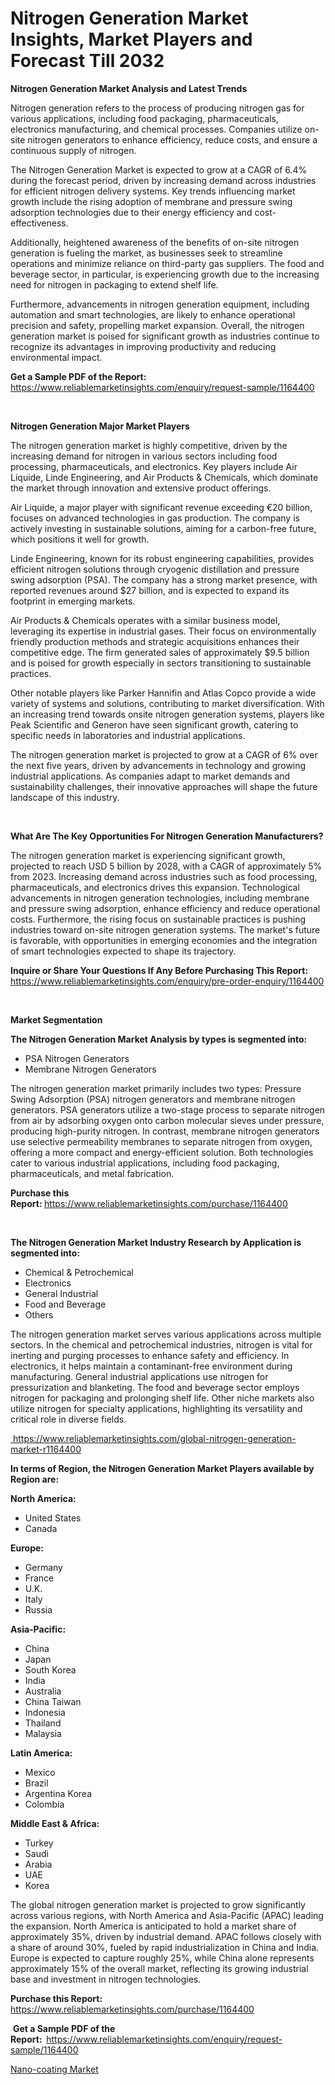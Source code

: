 <p><h1>Nitrogen Generation Market Insights, Market Players and Forecast Till 2032</h1></p><p><strong>Nitrogen Generation Market Analysis and Latest Trends</strong></p>
<p><p>Nitrogen generation refers to the process of producing nitrogen gas for various applications, including food packaging, pharmaceuticals, electronics manufacturing, and chemical processes. Companies utilize on-site nitrogen generators to enhance efficiency, reduce costs, and ensure a continuous supply of nitrogen. </p><p>The Nitrogen Generation Market is expected to grow at a CAGR of 6.4% during the forecast period, driven by increasing demand across industries for efficient nitrogen delivery systems. Key trends influencing market growth include the rising adoption of membrane and pressure swing adsorption technologies due to their energy efficiency and cost-effectiveness. </p><p>Additionally, heightened awareness of the benefits of on-site nitrogen generation is fueling the market, as businesses seek to streamline operations and minimize reliance on third-party gas suppliers. The food and beverage sector, in particular, is experiencing growth due to the increasing need for nitrogen in packaging to extend shelf life. </p><p>Furthermore, advancements in nitrogen generation equipment, including automation and smart technologies, are likely to enhance operational precision and safety, propelling market expansion. Overall, the nitrogen generation market is poised for significant growth as industries continue to recognize its advantages in improving productivity and reducing environmental impact.</p></p>
<p><strong>Get a Sample PDF of the Report:&nbsp;</strong> <a href="https://www.reliablemarketinsights.com/enquiry/request-sample/1164400?utm_campaign=2185&utm_medium=2&utm_source=Github&utm_content=ia&utm_term=24032025&utm_id=nitrogen-generation">https://www.reliablemarketinsights.com/enquiry/request-sample/1164400</a></p>
<p>&nbsp;</p>
<p><strong>Nitrogen Generation Major Market Players</strong></p>
<p><p>The nitrogen generation market is highly competitive, driven by the increasing demand for nitrogen in various sectors including food processing, pharmaceuticals, and electronics. Key players include Air Liquide, Linde Engineering, and Air Products & Chemicals, which dominate the market through innovation and extensive product offerings.</p><p>Air Liquide, a major player with significant revenue exceeding €20 billion, focuses on advanced technologies in gas production. The company is actively investing in sustainable solutions, aiming for a carbon-free future, which positions it well for growth.</p><p>Linde Engineering, known for its robust engineering capabilities, provides efficient nitrogen solutions through cryogenic distillation and pressure swing adsorption (PSA). The company has a strong market presence, with reported revenues around $27 billion, and is expected to expand its footprint in emerging markets.</p><p>Air Products & Chemicals operates with a similar business model, leveraging its expertise in industrial gases. Their focus on environmentally friendly production methods and strategic acquisitions enhances their competitive edge. The firm generated sales of approximately $9.5 billion and is poised for growth especially in sectors transitioning to sustainable practices.</p><p>Other notable players like Parker Hannifin and Atlas Copco provide a wide variety of systems and solutions, contributing to market diversification. With an increasing trend towards onsite nitrogen generation systems, players like Peak Scientific and Generon have seen significant growth, catering to specific needs in laboratories and industrial applications.</p><p>The nitrogen generation market is projected to grow at a CAGR of 6% over the next five years, driven by advancements in technology and growing industrial applications. As companies adapt to market demands and sustainability challenges, their innovative approaches will shape the future landscape of this industry.</p></p>
<p>&nbsp;</p>
<p><strong>What Are The Key Opportunities For Nitrogen Generation Manufacturers?</strong></p>
<p><p>The nitrogen generation market is experiencing significant growth, projected to reach USD 5 billion by 2028, with a CAGR of approximately 5% from 2023. Increasing demand across industries such as food processing, pharmaceuticals, and electronics drives this expansion. Technological advancements in nitrogen generation technologies, including membrane and pressure swing adsorption, enhance efficiency and reduce operational costs. Furthermore, the rising focus on sustainable practices is pushing industries toward on-site nitrogen generation systems. The market's future is favorable, with opportunities in emerging economies and the integration of smart technologies expected to shape its trajectory.</p></p>
<p><strong>Inquire or Share Your Questions If Any Before Purchasing This Report:</strong> <a href="https://www.reliablemarketinsights.com/enquiry/pre-order-enquiry/1164400?utm_campaign=2185&utm_medium=2&utm_source=Github&utm_content=ia&utm_term=24032025&utm_id=nitrogen-generation">https://www.reliablemarketinsights.com/enquiry/pre-order-enquiry/1164400</a></p>
<p>&nbsp;</p>
<p><strong>Market Segmentation</strong></p>
<p><strong>The Nitrogen Generation Market Analysis by types is segmented into:</strong></p>
<p><ul><li>PSA Nitrogen Generators</li><li>Membrane Nitrogen Generators</li></ul></p>
<p><p>The nitrogen generation market primarily includes two types: Pressure Swing Adsorption (PSA) nitrogen generators and membrane nitrogen generators. PSA generators utilize a two-stage process to separate nitrogen from air by adsorbing oxygen onto carbon molecular sieves under pressure, producing high-purity nitrogen. In contrast, membrane nitrogen generators use selective permeability membranes to separate nitrogen from oxygen, offering a more compact and energy-efficient solution. Both technologies cater to various industrial applications, including food packaging, pharmaceuticals, and metal fabrication.</p></p>
<p><strong>Purchase this Report:&nbsp;</strong><a href="https://www.reliablemarketinsights.com/purchase/1164400?utm_campaign=2185&utm_medium=2&utm_source=Github&utm_content=ia&utm_term=24032025&utm_id=nitrogen-generation">https://www.reliablemarketinsights.com/purchase/1164400</a></p>
<p>&nbsp;</p>
<p><strong>The Nitrogen Generation Market Industry Research by Application is segmented into:</strong></p>
<p><ul><li>Chemical & Petrochemical</li><li>Electronics</li><li>General Industrial</li><li>Food and Beverage</li><li>Others</li></ul></p>
<p><p>The nitrogen generation market serves various applications across multiple sectors. In the chemical and petrochemical industries, nitrogen is vital for inerting and purging processes to enhance safety and efficiency. In electronics, it helps maintain a contaminant-free environment during manufacturing. General industrial applications use nitrogen for pressurization and blanketing. The food and beverage sector employs nitrogen for packaging and prolonging shelf life. Other niche markets also utilize nitrogen for specialty applications, highlighting its versatility and critical role in diverse fields.</p></p>
<p><a href="https://www.reliablemarketinsights.com/global-nitrogen-generation-market-r1164400?utm_campaign=2185&utm_medium=2&utm_source=Github&utm_content=ia&utm_term=24032025&utm_id=nitrogen-generation">&nbsp;https://www.reliablemarketinsights.com/global-nitrogen-generation-market-r1164400</a></p>
<p><strong>In terms of Region, the Nitrogen Generation Market Players available by Region are:</strong></p>
<p>
    <p> <strong> North America: </strong>
        <ul>
            <li>United States</li>
            <li>Canada</li>
        </ul>
        </p> 
    <p> <strong> Europe: </strong>
        <ul>
            <li>Germany</li>
            <li>France</li>
            <li>U.K.</li>
            <li>Italy</li>
            <li>Russia</li>
        </ul>
        </p> 
    <p> <strong> Asia-Pacific: </strong>
        <ul>
            <li>China</li>
            <li>Japan</li>
            <li>South Korea</li>
            <li>India</li>
            <li>Australia</li>
            <li>China Taiwan</li>
            <li>Indonesia</li>
            <li>Thailand</li>
            <li>Malaysia</li>
        </ul>
        </p> 
    <p> <strong> Latin America: </strong>
        <ul>
            <li>Mexico</li>
            <li>Brazil</li>
            <li>Argentina Korea</li>
            <li>Colombia</li>
        </ul>
        </p> 
    <p> <strong> Middle East & Africa: </strong>
        <ul>
            <li>Turkey</li>
            <li>Saudi</li>
            <li>Arabia</li>
            <li>UAE</li>
            <li>Korea</li>
        </ul>
    </p>
    </p>
<p><p>The global nitrogen generation market is projected to grow significantly across various regions, with North America and Asia-Pacific (APAC) leading the expansion. North America is anticipated to hold a market share of approximately 35%, driven by industrial demand. APAC follows closely with a share of around 30%, fueled by rapid industrialization in China and India. Europe is expected to capture roughly 25%, while China alone represents approximately 15% of the overall market, reflecting its growing industrial base and investment in nitrogen technologies.</p></p>
<p><strong>Purchase this Report: </strong><a href="https://www.reliablemarketinsights.com/purchase/1164400?utm_campaign=2185&utm_medium=2&utm_source=Github&utm_content=ia&utm_term=24032025&utm_id=nitrogen-generation">https://www.reliablemarketinsights.com/purchase/1164400</a></p>
<p>&nbsp;<strong>Get a Sample PDF of the Report:&nbsp;&nbsp;</strong><a href="https://www.reliablemarketinsights.com/enquiry/request-sample/1164400?utm_campaign=2185&utm_medium=2&utm_source=Github&utm_content=ia&utm_term=24032025&utm_id=nitrogen-generation">https://www.reliablemarketinsights.com/enquiry/request-sample/1164400</a></p>
<p><strong></strong></p>
<p><p><a href="https://github.com/arionmp/Market-Research-Report-List-5/blob/main/nano-coating-market.md?utm_campaign=2185&utm_medium=2&utm_source=Github&utm_content=ia&utm_term=24032025&utm_id=nitrogen-generation">Nano-coating Market</a></p></p>